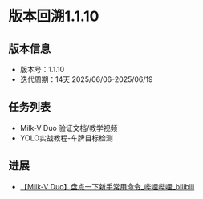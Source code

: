 # 版本回溯1.1.10

## 版本信息

- 版本号：1.1.10
- 迭代周期：14天 2025/06/06-2025/06/19

## 任务列表

- Milk-V Duo 验证文档/教学视频
- YOLO实战教程-车牌目标检测


## 进展
- [【Milk-V Duo】盘点一下新手常用命令_哔哩哔哩_bilibili](https://www.bilibili.com/video/BV1eVTrzgEkQ/?spm_id_from=333.1387.homepage.video_card.click&vd_source=417238cd96b1b549d14bcb35a9da3cf0)